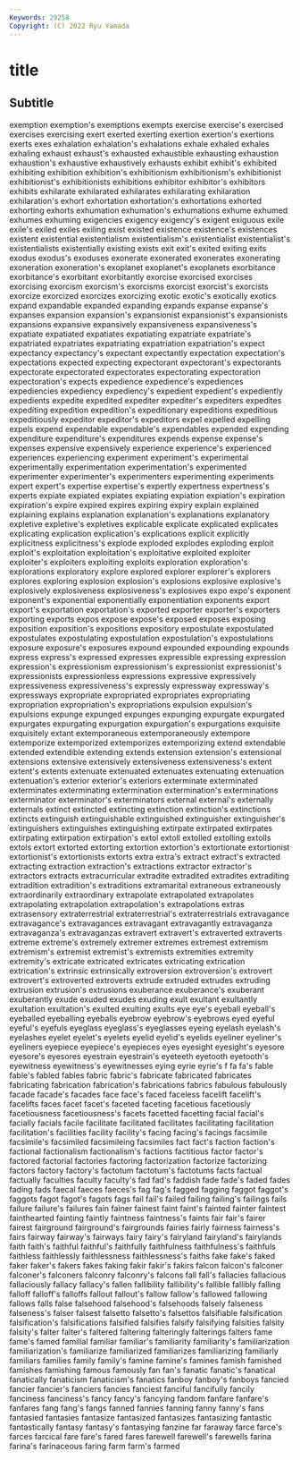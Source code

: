 ```yaml
---
Keywords: 29258
Copyright: (C) 2022 Ryu Yamada
---
```



# title

## Subtitle
 exemption exemption's exemptions
exempts exercise exercise's exercised exercises exercising exert exerted exerting exertion
exertion's exertions exerts exes exhalation exhalation's exhalations exhale exhaled exhales
exhaling exhaust exhaust's exhausted exhaustible exhausting exhaustion exhaustion's exhaustive exhaustively
exhausts exhibit exhibit's exhibited exhibiting exhibition exhibition's exhibitionism exhibitionism's exhibitionist
exhibitionist's exhibitionists exhibitions exhibitor exhibitor's exhibitors exhibits exhilarate exhilarated exhilarates
exhilarating exhilaration exhilaration's exhort exhortation exhortation's exhortations exhorted exhorting exhorts
exhumation exhumation's exhumations exhume exhumed exhumes exhuming exigencies exigency exigency's
exigent exiguous exile exile's exiled exiles exiling exist existed existence
existence's existences existent existential existentialism existentialism's existentialist existentialist's existentialists existentially
existing exists exit exit's exited exiting exits exodus exodus's exoduses
exonerate exonerated exonerates exonerating exoneration exoneration's exoplanet exoplanet's exoplanets exorbitance
exorbitance's exorbitant exorbitantly exorcise exorcised exorcises exorcising exorcism exorcism's exorcisms
exorcist exorcist's exorcists exorcize exorcized exorcizes exorcizing exotic exotic's exotically
exotics expand expandable expanded expanding expands expanse expanse's expanses expansion
expansion's expansionist expansionist's expansionists expansions expansive expansively expansiveness expansiveness's expatiate
expatiated expatiates expatiating expatriate expatriate's expatriated expatriates expatriating expatriation expatriation's
expect expectancy expectancy's expectant expectantly expectation expectation's expectations expected expecting
expectorant expectorant's expectorants expectorate expectorated expectorates expectorating expectoration expectoration's expects
expedience expedience's expediences expediencies expediency expediency's expedient expedient's expediently expedients
expedite expedited expediter expediter's expediters expedites expediting expedition expedition's expeditionary
expeditions expeditious expeditiously expeditor expeditor's expeditors expel expelled expelling expels
expend expendable expendable's expendables expended expending expenditure expenditure's expenditures expends
expense expense's expenses expensive expensively experience experience's experienced experiences experiencing
experiment experiment's experimental experimentally experimentation experimentation's experimented experimenter experimenter's experimenters
experimenting experiments expert expert's expertise expertise's expertly expertness expertness's experts
expiate expiated expiates expiating expiation expiation's expiration expiration's expire expired
expires expiring expiry explain explained explaining explains explanation explanation's explanations
explanatory expletive expletive's expletives explicable explicate explicated explicates explicating explication
explication's explications explicit explicitly explicitness explicitness's explode exploded explodes exploding
exploit exploit's exploitation exploitation's exploitative exploited exploiter exploiter's exploiters exploiting
exploits exploration exploration's explorations exploratory explore explored explorer explorer's explorers
explores exploring explosion explosion's explosions explosive explosive's explosively explosiveness explosiveness's
explosives expo expo's exponent exponent's exponential exponentially exponentiation exponents export
export's exportation exportation's exported exporter exporter's exporters exporting exports expos
expose expose's exposed exposes exposing exposition exposition's expositions expository expostulate
expostulated expostulates expostulating expostulation expostulation's expostulations exposure exposure's exposures expound
expounded expounding expounds express express's expressed expresses expressible expressing expression
expression's expressionism expressionism's expressionist expressionist's expressionists expressionless expressions expressive expressively
expressiveness expressiveness's expressly expressway expressway's expressways expropriate expropriated expropriates expropriating
expropriation expropriation's expropriations expulsion expulsion's expulsions expunge expunged expunges expunging
expurgate expurgated expurgates expurgating expurgation expurgation's expurgations exquisite exquisitely extant
extemporaneous extemporaneously extempore extemporize extemporized extemporizes extemporizing extend extendable extended
extendible extending extends extension extension's extensional extensions extensive extensively extensiveness
extensiveness's extent extent's extents extenuate extenuated extenuates extenuating extenuation extenuation's
exterior exterior's exteriors exterminate exterminated exterminates exterminating extermination extermination's exterminations
exterminator exterminator's exterminators external external's externally externals extinct extincted extincting
extinction extinction's extinctions extincts extinguish extinguishable extinguished extinguisher extinguisher's extinguishers
extinguishes extinguishing extirpate extirpated extirpates extirpating extirpation extirpation's extol extoll
extolled extolling extolls extols extort extorted extorting extortion extortion's extortionate
extortionist extortionist's extortionists extorts extra extra's extract extract's extracted extracting
extraction extraction's extractions extractor extractor's extractors extracts extracurricular extradite extradited
extradites extraditing extradition extradition's extraditions extramarital extraneous extraneously extraordinarily extraordinary
extrapolate extrapolated extrapolates extrapolating extrapolation extrapolation's extrapolations extras extrasensory extraterrestrial
extraterrestrial's extraterrestrials extravagance extravagance's extravagances extravagant extravagantly extravaganza extravaganza's extravaganzas
extravert extravert's extraverted extraverts extreme extreme's extremely extremer extremes extremest
extremism extremism's extremist extremist's extremists extremities extremity extremity's extricate extricated
extricates extricating extrication extrication's extrinsic extrinsically extroversion extroversion's extrovert extrovert's
extroverted extroverts extrude extruded extrudes extruding extrusion extrusion's extrusions exuberance
exuberance's exuberant exuberantly exude exuded exudes exuding exult exultant exultantly
exultation exultation's exulted exulting exults eye eye's eyeball eyeball's eyeballed
eyeballing eyeballs eyebrow eyebrow's eyebrows eyed eyeful eyeful's eyefuls eyeglass
eyeglass's eyeglasses eyeing eyelash eyelash's eyelashes eyelet eyelet's eyelets eyelid
eyelid's eyelids eyeliner eyeliner's eyeliners eyepiece eyepiece's eyepieces eyes eyesight
eyesight's eyesore eyesore's eyesores eyestrain eyestrain's eyeteeth eyetooth eyetooth's eyewitness
eyewitness's eyewitnesses eying eyrie eyrie's f fa fa's fable fable's
fabled fables fabric fabric's fabricate fabricated fabricates fabricating fabrication fabrication's
fabrications fabrics fabulous fabulously facade facade's facades face face's faced
faceless facelift facelift's facelifts faces facet facet's faceted faceting facetious
facetiously facetiousness facetiousness's facets facetted facetting facial facial's facially facials
facile facilitate facilitated facilitates facilitating facilitation facilitation's facilities facility facility's
facing facing's facings facsimile facsimile's facsimiled facsimileing facsimiles fact fact's
faction faction's factional factionalism factionalism's factions factitious factor factor's factored
factorial factories factoring factorization factorize factorizing factors factory factory's factotum
factotum's factotums facts factual factually faculties faculty faculty's fad fad's
faddish fade fade's faded fades fading fads faecal faeces faeces's
fag fag's fagged fagging faggot faggot's faggots fagot fagot's fagots
fags fail fail's failed failing failing's failings fails failure failure's
failures fain fainer fainest faint faint's fainted fainter faintest fainthearted
fainting faintly faintness faintness's faints fair fair's fairer fairest fairground
fairground's fairgrounds fairies fairly fairness fairness's fairs fairway fairway's fairways
fairy fairy's fairyland fairyland's fairylands faith faith's faithful faithful's faithfully
faithfulness faithfulness's faithfuls faithless faithlessly faithlessness faithlessness's faiths fake fake's
faked faker faker's fakers fakes faking fakir fakir's fakirs falcon
falcon's falconer falconer's falconers falconry falconry's falcons fall fall's fallacies
fallacious fallaciously fallacy fallacy's fallen fallibility fallibility's fallible fallibly falling
falloff falloff's falloffs fallout fallout's fallow fallow's fallowed fallowing fallows
falls false falsehood falsehood's falsehoods falsely falseness falseness's falser falsest
falsetto falsetto's falsettos falsifiable falsification falsification's falsifications falsified falsifies falsify
falsifying falsities falsity falsity's falter falter's faltered faltering falteringly falterings
falters fame fame's famed familial familiar familiar's familiarity familiarity's familiarization
familiarization's familiarize familiarized familiarizes familiarizing familiarly familiars families family family's
famine famine's famines famish famished famishes famishing famous famously fan
fan's fanatic fanatic's fanatical fanatically fanaticism fanaticism's fanatics fanboy fanboy's
fanboys fancied fancier fancier's fanciers fancies fanciest fanciful fancifully fancily
fanciness fanciness's fancy fancy's fancying fandom fanfare fanfare's fanfares fang
fang's fangs fanned fannies fanning fanny fanny's fans fantasied fantasies
fantasize fantasized fantasizes fantasizing fantastic fantastically fantasy fantasy's fantasying fanzine
far faraway farce farce's farces farcical fare fare's fared fares
farewell farewell's farewells farina farina's farinaceous faring farm farm's farmed
